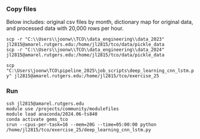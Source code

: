 ### Copy files

Below includes: original csv files by month, dictionary map for original data, and processed data with 20,000 rows per hour. 

```scp -r "C:\\Users\\joonw\\TCO\\data_engineering\\data_2023" jl2815@amarel.rutgers.edu:/home/jl2815/tco/data/pickle_data```   
```scp -r "C:\\Users\\joonw\\TCO\\data_engineering\\data_2024" jl2815@amarel.rutgers.edu:/home/jl2815/tco/data/pickle_data```         

```scp "C:\Users\joonw\TCO\pipeline_2025\job_scripts\deep_learning_cnn_lstm.py" jl2815@amarel.rutgers.edu:/home/jl2815/tco/exercise_25```

### Run

```ssh jl2815@amarel.rutgers.edu```     
```module use /projects/community/modulefiles```     
```module load anaconda/2024.06-ts840```     
```conda activate gems_tco```     
```srun --cpus-per-task=16 --mem=20G --time=05:00:00 python /home/jl2815/tco/exercise_25/deep_learning_cnn_lstm.py```       
